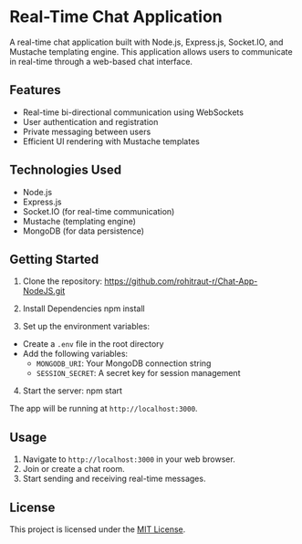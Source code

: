 # Real-Time Chat Application

A real-time chat application built with Node.js, Express.js, Socket.IO, and Mustache templating engine. This application allows users to communicate in real-time through a web-based chat interface.

## Features

- Real-time bi-directional communication using WebSockets
- User authentication and registration
- Private messaging between users
- Efficient UI rendering with Mustache templates

## Technologies Used

- Node.js
- Express.js
- Socket.IO (for real-time communication)
- Mustache (templating engine)
- MongoDB (for data persistence)

## Getting Started

1. Clone the repository:
https://github.com/rohitraut-r/Chat-App-NodeJS.git

2. Install Dependencies
   npm install

3. Set up the environment variables:
- Create a `.env` file in the root directory
- Add the following variables:
  - `MONGODB_URI`: Your MongoDB connection string
  - `SESSION_SECRET`: A secret key for session management

4. Start the server:
   npm start

The app will be running at `http://localhost:3000`.

## Usage

1. Navigate to `http://localhost:3000` in your web browser.
2. Join or create a chat room.
3. Start sending and receiving real-time messages.

## License

This project is licensed under the [MIT License](LICENSE).
